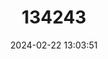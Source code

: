 ---
title: "134243"
category: "Geothelphusa takuan"
draft: false
date: 2024-02-22 13:03:51
languages:
  English: ["Ze Concept Of Crab"]
---